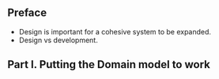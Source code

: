 ## Preface

- Design is important for a cohesive system to be expanded.
- Design vs development.

## Part I. Putting the Domain model to work


